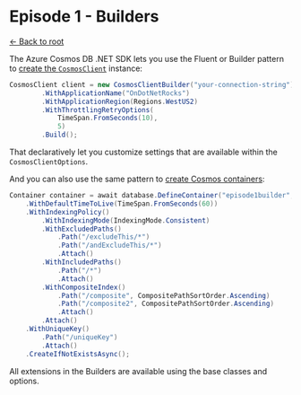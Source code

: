# Episode 1 - Builders

[<- Back to root](../../../README.md)

The Azure Cosmos DB .NET SDK lets you use the Fluent or Builder pattern to [create the `CosmosClient`](./Program.cs#L18) instance:

```csharp
CosmosClient client = new CosmosClientBuilder("your-connection-string")
        .WithApplicationName("OnDotNetRocks")
        .WithApplicationRegion(Regions.WestUS2)
        .WithThrottlingRetryOptions(
            TimeSpan.FromSeconds(10),
            5)
        .Build();
```

That declaratively let you customize settings that are available within the `CosmosClientOptions`.

And you can also use the same pattern to [create Cosmos containers](./Program.cs#L42):

```csharp
Container container = await database.DefineContainer("episode1builder", "/pk")
    .WithDefaultTimeToLive(TimeSpan.FromSeconds(60))
    .WithIndexingPolicy()
        .WithIndexingMode(IndexingMode.Consistent)
        .WithExcludedPaths()
            .Path("/excludeThis/*")
            .Path("/andExcludeThis/*")
            .Attach()
        .WithIncludedPaths()
            .Path("/*")
            .Attach()
        .WithCompositeIndex()
            .Path("/composite", CompositePathSortOrder.Ascending)
            .Path("/composite2", CompositePathSortOrder.Ascending)
            .Attach()
        .Attach()
    .WithUniqueKey()
        .Path("/uniqueKey")
        .Attach()
    .CreateIfNotExistsAsync();
```

All extensions in the Builders are available using the base classes and options.
